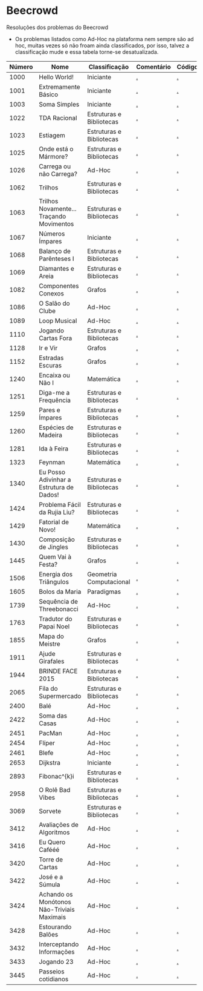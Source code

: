 # Beecrowd

Resoluções dos problemas do Beecrowd

- Os problemas listados como Ad-Hoc na plataforma nem sempre são ad hoc, muitas vezes só não froam ainda classificados, por isso, talvez a classificação mude e essa tabela torne-se desatualizada.

| Número | Nome | Classificação | Comentário | Código |
| --- | --- | --- | --- | --- |
| 1000 | Hello World! | Iniciante | [.](docs/1000.md) | [.](1000.cpp) |
| 1001 | Extremamente Básico | Iniciante | [.](docs/1001.md) | [.](1001.cpp) |
| 1003 | Soma Simples | Iniciante | [.](docs/1003.md) | [.](1003.cpp) |
| 1022 | TDA Racional | Estruturas e Bibliotecas | [.](docs/1022.md) | [.](1022.cpp) |
| 1023 | Estiagem | Estruturas e Bibliotecas | [.](docs/1023.md) | [.](1023.cpp) |
| 1025 | Onde está o Mármore? | Estruturas e Bibliotecas | [.](docs/1025.md) | [.](1025.cpp) |
| 1026 | Carrega ou não Carrega? | Ad-Hoc | [.](docs/1026.md) | [.](1026.cpp) |
| 1062 | Trilhos | Estruturas e Bibliotecas | [.](docs/1062.md) | [.](1062.cpp) |
| 1063 | Trilhos Novamente... Traçando Movimentos | Estruturas e Bibliotecas | [.](docs/1063.md) | [.](1063.cpp) |
| 1067 | Números Ímpares | Iniciante | [.](docs/1067.md) | [.](1067.cpp) |
| 1068 | Balanço de Parênteses I | Estruturas e Bibliotecas | [.](docs/1068.md) | [.](1068.cpp) |
| 1069 | Diamantes e Areia | Estruturas e Bibliotecas | [.](docs/1069.md) | [.](1069.cpp) |
| 1082 | Componentes Conexos | Grafos | [.](docs/1082.md) | [.](1082.cpp) |
| 1086 | O Salão do Clube | Ad-Hoc | [.](docs/1086.md) | [.](1086.cpp) |
| 1089 | Loop Musical | Ad-Hoc | [.](docs/1089.md) | [.](1089.cpp) |
| 1110 | Jogando Cartas Fora | Estruturas e Bibliotecas | [.](docs/1110.md) | [.](1110.cpp) |
| 1128 | Ir e Vir | Grafos | [.](docs/1128.md) | [.](1128.cpp) |
| 1152 | Estradas Escuras | Grafos | [.](docs/1152.md) | [.](1152.cpp) |
| 1240 | Encaixa ou Não I | Matemática | [.](docs/1240.md) | [.](1240.cpp) |
| 1251 | Diga-me a Frequência | Estruturas e Bibliotecas | [.](docs/1251.md) | [.](1251.cpp) |
| 1259 | Pares e Ímpares | Estruturas e Bibliotecas | [.](docs/1259.md) | [.](1259.cpp) |
| 1260 | Espécies de Madeira | Estruturas e Bibliotecas | [.](docs/1260.md) | [.](1260.cpp) |
| 1281 | Ida à Feira | Estruturas e Bibliotecas | [.](docs/1281.md) | [.](1281.cpp) |
| 1323 | Feynman | Matemática | [.](docs/1323.md) | [.](1323.cpp) |
| 1340 | Eu Posso Adivinhar a Estrutura de Dados! | Estruturas e Bibliotecas | [.](docs/1340.md) | [.](1340.cpp) |
| 1424 | Problema Fácil da Rujia Liu? | Estruturas e Bibliotecas | [.](docs/1424.md) | [.](1424.cpp) |
| 1429 | Fatorial de Novo! | Matemática | [.](docs/1429.md) | [.](1429.cpp) |
| 1430 | Composição de Jingles | Estruturas e Bibliotecas | [.](docs/1430.md) | [.](1430.cpp) |
| 1445 | Quem Vai à Festa? | Grafos | [.](docs/1445.md) | [.](1445.cpp) |
| 1506 | Energia dos Triângulos | Geometria Computacional | [.](docs/1506.md) | [.](1506.cpp) |
| 1605 | Bolos da Maria | Paradigmas | [.](docs/1605.md) | [.](1605.cpp) |
| 1739 | Sequência de Threebonacci | Ad-Hoc | [.](docs/1739.md) | [.](1739.cpp) |
| 1763 | Tradutor do Papai Noel | Estruturas e Bibliotecas | [.](docs/1763.md) | [.](1763.cpp) |
| 1855 | Mapa do Meistre | Grafos | [.](docs/1855.md) | [.](1855.cpp) |
| 1911 | Ajude Girafales | Estruturas e Bibliotecas | [.](docs/1911.md) | [.](1911.cpp) |
| 1944 | BRINDE FACE 2015 | Estruturas e Bibliotecas | [.](docs/1944.md) | [.](1944.cpp) |
| 2065 | Fila do Supermercado | Estruturas e Bibliotecas | [.](docs/2065.md) | [.](2065.cpp) |
| 2400 | Balé | Ad-Hoc | [.](docs/2400.md) | [.](2400.cpp) |
| 2422 | Soma das Casas | Ad-Hoc | [.](docs/2422.md) | [.](2422.cpp) |
| 2451 | PacMan | Ad-Hoc | [.](docs/2451.md) | [.](2451.cpp) |
| 2454 | Flíper | Ad-Hoc | [.](docs/2454.md) | [.](2454.cpp) |
| 2461 | Blefe | Ad-Hoc | [.](docs/2461.md) | [.](2461.cpp) |
| 2653 | Dijkstra | Iniciante | [.](docs/2653.md) | [.](2653.cpp) |
| 2893 | Fibonac^{k}i | Estruturas e Bibliotecas | [.](docs/2893.md) | [.](2893.cpp) |
| 2958 | O Rolê Bad Vibes | Estruturas e Bibliotecas | [.](docs/2958.md) | [.](2958.cpp) |
| 3069 | Sorvete | Estruturas e Bibliotecas | [.](docs/3069.md) | [.](3069.cpp) |
| 3412 | Avaliações de Algoritmos | Ad-Hoc | [.](docs/3412.md) | [.](3412.cpp) |
| 3416 | Eu Quero Cafééé | Ad-Hoc | [.](docs/3416.md) | [.](3416.cpp) |
| 3420 | Torre de Cartas | Ad-Hoc | [.](docs/3420.md) | [.](3420.cpp) |
| 3422 | José e a Súmula | Ad-Hoc | [.](docs/3422.md) | [.](3422.cpp) |
| 3424 | Achando os Monótonos Não-Triviais Maximais | Ad-Hoc | [.](docs/3424.md) | [.](3424.cpp) |
| 3428 | Estourando Balões | Ad-Hoc | [.](docs/3428.md) | [.](3428.cpp) |
| 3432 | Interceptando Informações | Ad-Hoc | [.](docs/3432.md) | [.](3432.cpp) |
| 3433 | Jogando 23 | Ad-Hoc | [.](docs/3433.md) | [.](3433.cpp) |
| 3445 | Passeios cotidianos | Ad-Hoc | [.](docs/3445.md) | [.](3445.cpp) |
